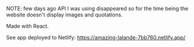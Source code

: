 NOTE: few days ago API I was using disappeared so for the time being the website doesn't display images and quotations. 

Made with React.

See app deployed to Netlify:
https://amazing-lalande-7bb760.netlify.app/


